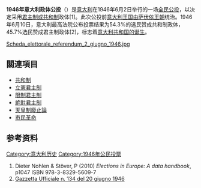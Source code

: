 **1946年意大利政体公投**（）是[意大利](../Page/意大利.md "wikilink")在1946年6月2日举行的一场[全民公投](https://zh.wikipedia.org/wiki/全民公投 "wikilink")，以决定采用[君主制或](https://zh.wikipedia.org/wiki/君主制 "wikilink")[共和制](../Page/共和制.md "wikilink")政体\[1\]。此次公投前[意大利王国由](../Page/意大利王國_\(1861年–1946年\).md "wikilink")[萨伏依王朝](../Page/萨伏依王朝.md "wikilink")统治。1946年6月10日，意大利最高法院公布投票结果为54.3%的选民赞成共和制政体，45.7%选民赞成君主制政体\[2\]，标志着[意大利共和国的诞生](https://zh.wikipedia.org/wiki/意大利共和国 "wikilink")。

[Scheda_elettorale_referendum_2_giugno_1946.jpg](https://zh.wikipedia.org/wiki/File:Scheda_elettorale_referendum_2_giugno_1946.jpg "fig:Scheda_elettorale_referendum_2_giugno_1946.jpg")

## 關連項目

  - [共和制](../Page/共和制.md "wikilink")
  - [立憲君主制](https://zh.wikipedia.org/wiki/立憲君主制 "wikilink")
  - [限制君主制](https://zh.wikipedia.org/wiki/限制君主制 "wikilink")
  - [絶對君主制](https://zh.wikipedia.org/wiki/絶對君主制 "wikilink")
  - [天皇制廢止論](https://zh.wikipedia.org/wiki/天皇制廢止論 "wikilink")
  - [市民革命](https://zh.wikipedia.org/wiki/市民革命 "wikilink")

## 参考资料

[Category:意大利历史](https://zh.wikipedia.org/wiki/Category:意大利历史 "wikilink") [Category:1946年公民投票](https://zh.wikipedia.org/wiki/Category:1946年公民投票 "wikilink")

1.  Dieter Nohlen & Stöver, P (2010) *Elections in Europe: A data handbook*, p1047 ISBN 978-3-8329-5609-7
2.  [Gazzetta Ufficiale n. 134 del 20 giugno 1946](http://www.gazzettaufficiale.it/do/gazzetta/downloadPdf?dataPubblicazioneGazzetta=19460620&numeroGazzetta=134&tipoSerie=FO&tipoSupplemento=GU&numeroSupplemento=0&estensione=pdf&edizione=90)